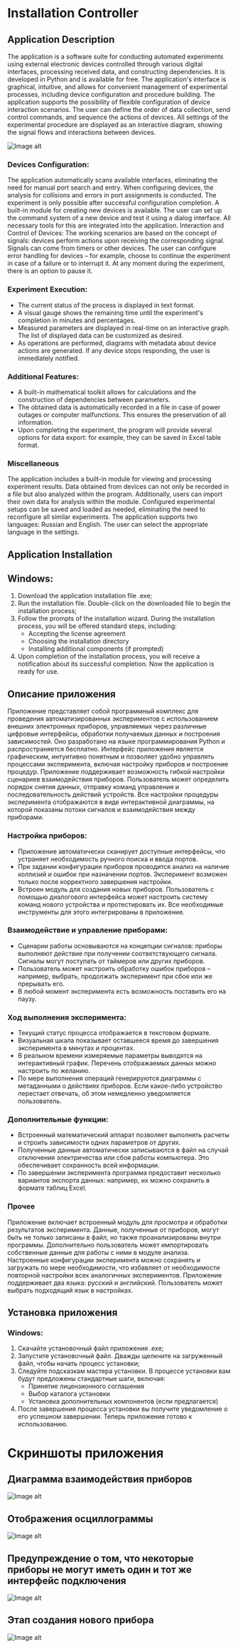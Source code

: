 # Installation Controller

## Application Description
The application is a software suite for conducting automated experiments using external electronic devices controlled through various digital interfaces, processing received data, and constructing dependencies. It is developed in Python and is available for free. The application's interface is graphical, intuitive, and allows for convenient management of experimental processes, including device configuration and procedure building.
The application supports the possibility of flexible configuration of device interaction scenarios. The user can define the order of data collection, send control commands, and sequence the actions of devices. All settings of the experimental procedure are displayed as an interactive diagram, showing the signal flows and interactions between devices.

![Image alt](https://github.com/forestkeep/science_expirement_remote_control/blob/main/pictures/running_results.gif)

### Devices Configuration:
The application automatically scans available interfaces, eliminating the need for manual port search and entry.
When configuring devices, the analysis for collisions and errors in port assignments is conducted. The experiment is only possible after successful configuration completion.
A built-in module for creating new devices is available. The user can set up the command system of a new device and test it using a dialog interface. All necessary tools for this are integrated into the application.
Interaction and Control of Devices:
The working scenarios are based on the concept of signals: devices perform actions upon receiving the corresponding signal. Signals can come from timers or other devices.
The user can configure error handling for devices – for example, choose to continue the experiment in case of a failure or to interrupt it.
At any moment during the experiment, there is an option to pause it.
### Experiment Execution:
- The current status of the process is displayed in text format.
- A visual gauge shows the remaining time until the experiment's completion in minutes and percentages.
- Measured parameters are displayed in real-time on an interactive graph. The list of displayed data can be customized as desired.
- As operations are performed, diagrams with metadata about device actions are generated. If any device stops responding, the user is immediately notified.
### Additional Features:
- A built-in mathematical toolkit allows for calculations and the construction of dependencies between parameters.
- The obtained data is automatically recorded in a file in case of power outages or computer malfunctions. This ensures the preservation of all information.
- Upon completing the experiment, the program will provide several options for data export: for example, they can be saved in Excel table format.
### Miscellaneous
The application includes a built-in module for viewing and processing experiment results. Data obtained from devices can not only be recorded in a file but also analyzed within the program. Additionally, users can import their own data for analysis within the module. Configured experimental setups can be saved and loaded as needed, eliminating the need to reconfigure all similar experiments.
The application supports two languages: Russian and English. The user can select the appropriate language in the settings.

## Application Installation
## Windows:
1. Download the application installation file .exe;
2. Run the installation file. Double-click on the downloaded file to begin the installation process;
3. Follow the prompts of the installation wizard. During the installation process, you will be offered standard steps, including:
    - Accepting the license agreement
    - Choosing the installation directory
    - Installing additional components (if prompted)
4. Upon completion of the installation process, you will receive a notification about its successful completion. Now the application is ready for use.

## Описание приложения
Приложение представляет собой программный комплекс для проведения автоматизированных экспериментов с использованием внешних электронных приборов, управляемых через различные цифровые интерфейсы, обработки получаемых данных и построения зависимостей.
 Оно разработано на языке программирования Python и распространяется бесплатно. Интерфейс приложения является графическим, интуитивно понятным и позволяет удобно управлять процессами эксперимента, включая настройку приборов и построение процедур.
Приложение поддерживает возможность гибкой настройки сценариев взаимодействия приборов. Пользователь может определить порядок снятия данных, отправку команд управления и последовательность действий устройств. Все настройки процедуры эксперимента отображаются в виде интерактивной диаграммы, на которой показаны потоки сигналов и взаимодействия между приборами.
### Настройка приборов:
- Приложение автоматически сканирует доступные интерфейсы, что устраняет необходимость ручного поиска и ввода портов.
- При задании конфигурации приборов проводится анализ на наличие коллизий и ошибок при назначении портов. Эксперимент возможен только после корректного завершения настройки.
- Встроен модуль для создания новых приборов. Пользователь с помощью диалогового интерфейса может настроить систему команд нового устройства и протестировать их. Все необходимые инструменты для этого интегрированы в приложение.
  
### Взаимодействие и управление приборами:
- Сценарии работы основываются на концепции сигналов: приборы выполняют действие при получении соответствующего сигнала. Сигналы могут поступать от таймеров или других приборов.
- Пользователь может настроить обработку ошибок приборов – например, выбрать, продолжать эксперимент при сбое или же прерывать его.
- В любой момент эксперимента есть возможность поставить его на паузу.
### Ход выполнения эксперимента:
- Текущий статус процесса отображается в текстовом формате.
- Визуальная шкала показывает оставшееся время до завершения эксперимента в минутах и процентах.
- В реальном времени измеряемые параметры выводятся на интерактивный график. Перечень отображаемых данных можно настроить по желанию.
- По мере выполнения операций генерируются диаграммы с метаданными о действиях приборов. Если какое-либо устройство перестает отвечать, об этом немедленно уведомляется пользователь.

### Дополнительные функции:
- Встроенный математический аппарат позволяет выполнять расчеты и строить зависимости одних параметров от других.
- Полученные данные автоматически записываются в файл на случай отключения электричества или сбоя работы компьютера. Это обеспечивает сохранность всей информации.
- По завершении эксперимента программа предоставит несколько вариантов экспорта данных: например, их можно сохранить в формате таблиц Excel. 

### Прочее
Приложение включает встроенный модуль для просмотра и обработки результатов эксперимента. Данные, полученные от приборов, могут быть не только записаны в файл, но также проанализированы внутри программы. Дополнительно пользователь может импортировать собственные данные для работы с ними в модуле анализа. 
Настроенные конфигурации эксперимента можно сохранять и загружать по мере необходимости, что избавляет от необходимости повторной настройки всех аналогичных экспериментов.
Приложение поддерживает два языка: русский и английский. Пользователь может выбрать подходящий язык в настройках.

## Установка приложения 
### Windows:
1.	Скачайте установочный файл приложения .exe;
2.	Запустите установочный файл. Дважды щелкните на загруженный файл, чтобы начать процесс установки;
3.	Следуйте подсказкам мастера установки. В процессе установки вам будут предложены стандартные шаги, включая:
    - Принятие лицензионного соглашения
    - Выбор каталога установки
    - Установка дополнительных компонентов (если предлагается)
4.	После завершения процесса установки вы получите уведомление о его успешном завершении.
Теперь приложение готово к использованию.

# Скриншоты приложения

## Диаграмма взаимодействия приборов
![Image alt](https://github.com/forestkeep/science_expirement_remote_control/blob/main/pictures/diagram_devices.JPG)

## Отображения осциллограммы
![Image alt](https://github.com/forestkeep/science_expirement_remote_control/blob/main/pictures/oscillogramm.JPG)

## Предупреждение о том, что некоторые приборы не могут иметь один и тот же интерфейс подключения
![Image alt](https://github.com/forestkeep/science_expirement_remote_control/blob/main/pictures/warning%20settings.JPG)

## Этап создания нового прибора
![Image alt](https://github.com/forestkeep/science_expirement_remote_control/blob/main/pictures/creating_new_device.JPG)


